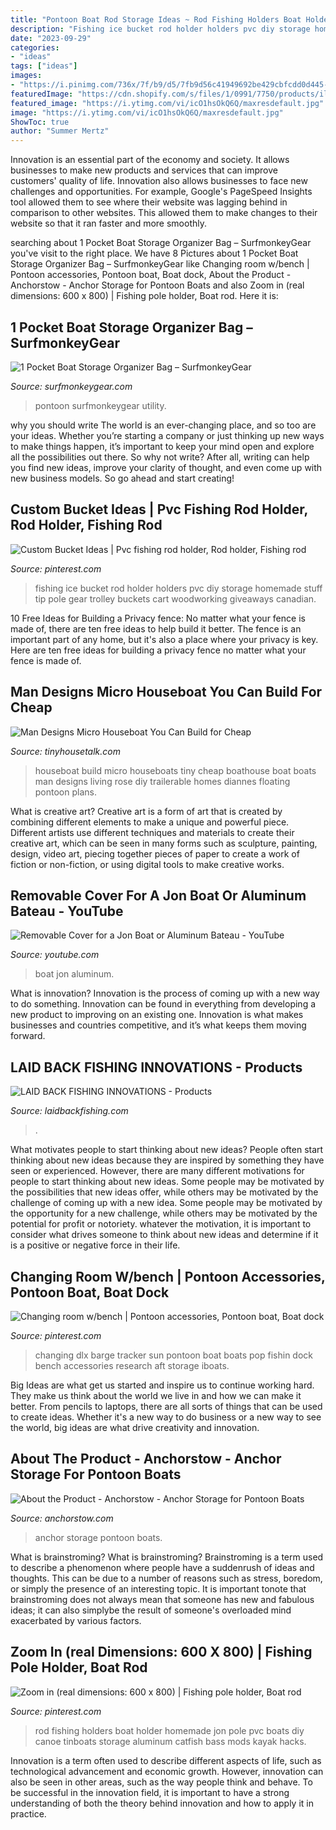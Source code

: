 ```yaml
---
title: "Pontoon Boat Rod Storage Ideas ~ Rod Fishing Holders Boat Holder Homemade Jon Pole Pvc Boats Diy Canoe Tinboats Storage Aluminum Catfish Bass Mods Kayak Hacks"
description: "Fishing ice bucket rod holder holders pvc diy storage homemade stuff tip pole gear trolley buckets cart woodworking giveaways canadian"
date: "2023-09-29"
categories:
- "ideas"
tags: ["ideas"]
images:
- "https://i.pinimg.com/736x/7f/b9/d5/7fb9d56c41949692be429cbfcdd0d445--changing-room.jpg"
featuredImage: "https://cdn.shopify.com/s/files/1/0991/7750/products/il_fullxfull.830595658_npcp_1200x1200.jpeg?v=1442845105"
featured_image: "https://i.ytimg.com/vi/icO1hsOkQ6Q/maxresdefault.jpg"
image: "https://i.ytimg.com/vi/icO1hsOkQ6Q/maxresdefault.jpg"
ShowToc: true
author: "Summer Mertz"
---
```



Innovation is an essential part of the economy and society. It allows businesses to make new products and services that can improve customers' quality of life. Innovation also allows businesses to face new challenges and opportunities. For example, Google's PageSpeed Insights tool allowed them to see where their website was lagging behind in comparison to other websites. This allowed them to make changes to their website so that it ran faster and more smoothly.

	

		
searching about 1 Pocket Boat Storage Organizer Bag – SurfmonkeyGear you've visit to the right place. We have 8 Pictures about 1 Pocket Boat Storage Organizer Bag – SurfmonkeyGear like Changing room w/bench | Pontoon accessories, Pontoon boat, Boat dock, About the Product - Anchorstow - Anchor Storage for Pontoon Boats and also Zoom in (real dimensions: 600 x 800) | Fishing pole holder, Boat rod. Here it is:
		
    
## 1 Pocket Boat Storage Organizer Bag – SurfmonkeyGear

<img loading=lazy src="https://cdn.shopify.com/s/files/1/0991/7750/products/il_fullxfull.830595658_npcp_1200x1200.jpeg?v=1442845105" onerror="this.onerror=null;this.src='https://tse2.mm.bing.net/th?id=OIP.5yiq5lFZPbX1mShF4r4INAHaJ4&amp;pid=15.1';" alt="1 Pocket Boat Storage Organizer Bag – SurfmonkeyGear">

_Source: surfmonkeygear.com_

>pontoon surfmonkeygear utility. 

	

why you should write
The world is an ever-changing place, and so too are your ideas. Whether you’re starting a company or just thinking up new ways to make things happen, it’s important to keep your mind open and explore all the possibilities out there. So why not write? After all, writing can help you find new ideas, improve your clarity of thought, and even come up with new business models. So go ahead and start creating!

    
## Custom Bucket Ideas | Pvc Fishing Rod Holder, Rod Holder, Fishing Rod

<img loading=lazy src="https://i.pinimg.com/736x/69/c7/0d/69c70d88cad173e0326f37b582cc2de5.jpg" onerror="this.onerror=null;this.src='https://tse2.mm.bing.net/th?id=OIP.J_QuGEi0_G_p4sqhRPmPggHaFj&amp;pid=15.1';" alt="Custom Bucket Ideas | Pvc fishing rod holder, Rod holder, Fishing rod">

_Source: pinterest.com_

>fishing ice bucket rod holder holders pvc diy storage homemade stuff tip pole gear trolley buckets cart woodworking giveaways canadian. 

	

10 Free Ideas for Building a Privacy fence: No matter what your fence is made of, there are ten free ideas to help build it better.
The fence is an important part of any home, but it's also a place where your privacy is key. Here are ten free ideas for building a privacy fence no matter what your fence is made of.

    
## Man Designs Micro Houseboat You Can Build For Cheap

<img loading=lazy src="http://3uceyc2o17a3g3t5a1os6ua3.wpengine.netdna-cdn.com/wp-content/uploads/micro-boathouse-diannes-rose-0011.jpg" onerror="this.onerror=null;this.src='https://tse2.mm.bing.net/th?id=OIP.3saqF-di5cQxB3dYZwa0gwHaFj&amp;pid=15.1';" alt="Man Designs Micro Houseboat You Can Build for Cheap">

_Source: tinyhousetalk.com_

>houseboat build micro houseboats tiny cheap boathouse boat boats man designs living rose diy trailerable homes diannes floating pontoon plans. 

	

What is creative art?
Creative art is a form of art that is created by combining different elements to make a unique and powerful piece. Different artists use different techniques and materials to create their creative art, which can be seen in many forms such as sculpture, painting, design, video art, piecing together pieces of paper to create a work of fiction or non-fiction, or using digital tools to make creative works.

    
## Removable Cover For A Jon Boat Or Aluminum Bateau - YouTube

<img loading=lazy src="https://i.ytimg.com/vi/icO1hsOkQ6Q/maxresdefault.jpg" onerror="this.onerror=null;this.src='https://tse4.mm.bing.net/th?id=OIP.0O9hDEp8F17OtDGKuZ2dUgHaEK&amp;pid=15.1';" alt="Removable Cover for a Jon Boat or Aluminum Bateau - YouTube">

_Source: youtube.com_

>boat jon aluminum. 

	

What is innovation?
Innovation is the process of coming up with a new way to do something. Innovation can be found in everything from developing a new product to improving on an existing one. Innovation is what makes businesses and countries competitive, and it’s what keeps them moving forward.

    
## LAID BACK FISHING INNOVATIONS - Products

<img loading=lazy src="https://www.laidbackfishing.com/s/cc_images/cache_948580745.jpg?t=1466117376" onerror="this.onerror=null;this.src='https://tse4.mm.bing.net/th?id=OIP.cRgtf5sIciuddlnqK-8w1QHaFR&amp;pid=15.1';" alt="LAID BACK FISHING INNOVATIONS - Products">

_Source: laidbackfishing.com_

>. 

	

What motivates people to start thinking about new ideas?
People often start thinking about new ideas because they are inspired by something they have seen or experienced. However, there are many different motivations for people to start thinking about new ideas. Some people may be motivated by the possibilities that new ideas offer, while others may be motivated by the challenge of coming up with a new idea. Some people may be motivated by the opportunity for a new challenge, while others may be motivated by the potential for profit or notoriety. whatever the motivation, it is important to consider what drives someone to think about new ideas and determine if it is a positive or negative force in their life.

    
## Changing Room W/bench | Pontoon Accessories, Pontoon Boat, Boat Dock

<img loading=lazy src="https://i.pinimg.com/736x/7f/b9/d5/7fb9d56c41949692be429cbfcdd0d445--changing-room.jpg" onerror="this.onerror=null;this.src='https://tse2.mm.bing.net/th?id=OIP.I7PTnyjqtAKtS4kG7kg6NADIEs&amp;pid=15.1';" alt="Changing room w/bench | Pontoon accessories, Pontoon boat, Boat dock">

_Source: pinterest.com_

>changing dlx barge tracker sun pontoon boat boats pop fishin dock bench accessories research aft storage iboats. 

	

Big Ideas are what get us started and inspire us to continue working hard. They make us think about the world we live in and how we can make it better. From pencils to laptops, there are all sorts of things that can be used to create ideas. Whether it's a new way to do business or a new way to see the world, big ideas are what drive creativity and innovation.

    
## About The Product - Anchorstow - Anchor Storage For Pontoon Boats

<img loading=lazy src="https://anchorstow.com/wp-content/uploads/2015/03/DSC01556.jpg" onerror="this.onerror=null;this.src='https://tse4.mm.bing.net/th?id=OIP.8C30irljoc6hEUv31P3rnwHaFj&amp;pid=15.1';" alt="About the Product - Anchorstow - Anchor Storage for Pontoon Boats">

_Source: anchorstow.com_

>anchor storage pontoon boats. 

	

What is brainstroming?
What is brainstroming? Brainstroming is a term used to describe a phenomenon where people have a suddenrush of ideas and thoughts. This can be due to a number of reasons such as stress, boredom, or simply the presence of an interesting topic. It is important tonote that brainstroming does not always mean that someone has new and fabulous ideas; it can also simplybe the result of someone's overloaded mind exacerbated by various factors.

    
## Zoom In (real Dimensions: 600 X 800) | Fishing Pole Holder, Boat Rod

<img loading=lazy src="https://i.pinimg.com/originals/1c/e4/e3/1ce4e30f1a6e3563b70b162dd71bfed1.jpg" onerror="this.onerror=null;this.src='https://tse3.mm.bing.net/th?id=OIP.Y5BQGh6GOS7x5Vgom6l2KwHaJ4&amp;pid=15.1';" alt="Zoom in (real dimensions: 600 x 800) | Fishing pole holder, Boat rod">

_Source: pinterest.com_

>rod fishing holders boat holder homemade jon pole pvc boats diy canoe tinboats storage aluminum catfish bass mods kayak hacks. 

	

Innovation is a term often used to describe different aspects of life, such as technological advancement and economic growth. However, innovation can also be seen in other areas, such as the way people think and behave. To be successful in the innovation field, it is important to have a strong understanding of both the theory behind innovation and how to apply it in practice.


